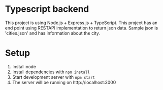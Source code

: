 # Typescript backend
This project is using Node.js + Express.js + TypeScript. 
This project has an end point using RESTAPI implementation to return json data.
Sample json is 'cities.json' and has information about the city.

# Setup

1. Install node
2. Install dependencies with ```npm install```
3. Start development server with ```npm start```
4. The server will be running on http://localhost:3000

